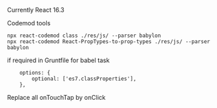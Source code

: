 Currently React 16.3

Codemod tools
```
npx react-codemod class ./res/js/ --parser babylon
npx react-codemod React-PropTypes-to-prop-types ./res/js/ --parser babylon
```

if required in Gruntfile for babel task
```
    options: {
        optional: ['es7.classProperties'],
    },
```

Replace all onTouchTap by onClick
